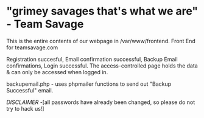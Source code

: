 
# "grimey savages that's what we are" - Team Savage
This is the entire contents of our webpage in /var/www/frontend.
Front End for teamsavage.com 

Registration succesful, Email confirmation successful, Backup Email confirmations, Login successful.
The access-controlled page holds the data & can only be accessed when logged in.

backupemail.php - uses phpmailer functions to send out "Backup Successful" email.

*DISCLAIMER* -[all passwords have already been changed, so please do not try to hack us!]
